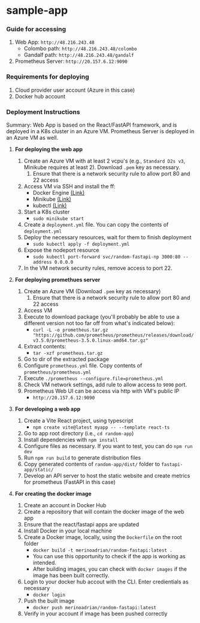 # sample-app

### Guide for accessing

1.  Web App: `http://48.216.243.48`
    - Colombo path: `http://48.216.243.48/colombo`
    - Gandalf path: `http://48.216.243.48/gandalf`
1.  Prometheus Server: `http://20.157.6.12:9090`

### Requirements for deploying

1.  Cloud provider user account (Azure in this case)
2.  Docker hub account

### Deployment Instructions

Summary: Web App is based on the React/FastAPI framework, and is deployed in a K8s cluster in an Azure VM. Prometheus Server is deployed in an Azure VM as well.

1.  **For deploying the web app**
    1. Create an Azure VM with at least 2 vcpu's (e.g., `Standard D2s v3`, Minikube requires at least 2). Download `.pem` key as necessary.
       1. Ensure that there is a network security rule to allow port 80 and 22 access
    1. Access VM via SSH and install the ff:
       - Docker Engine [(Link)](https://docs.docker.com/engine/install/ubuntu/)
       - Minikube [(Link)](https://minikube.sigs.k8s.io/docs/start/?arch=%2Flinux%2Fx86-64%2Fstable%2Fbinary+download)
       - kubectl [(Link)](https://kubernetes.io/docs/tasks/tools/install-kubectl-linux/)
    1. Start a K8s cluster
       - `sudo minikube start`
    1. Create a `deployment.yml` file. You can copy the contents of `deployment.yml`
    1. Deploy the necessary resources, wait for them to finish deployment
       - `sudo kubectl apply -f deployment.yml`
    1. Expose the nodeport resource
       - `sudo kubectl port-forward svc/random-fastapi-np 3000:80 --address 0.0.0.0`
    1. In the VM network security rules, remove access to port 22.
1.  **For deploying promethues server**

    1. Create an Azure VM (Download `.pem` key as necessary)
       1. Ensure that there is a network security rule to allow port 80 and 22 access
    1. Access VM
    1. Execute to download package (you'll probably be able to use a different version not too far off from what's indicated below):
       - `curl -L -o prometheus.tar.gz "https://github.com/prometheus/prometheus/releases/download/v3.5.0/prometheus-3.5.0.linux-amd64.tar.gz"`
    1. Extract contents:
       - `tar -xzf prometheus.tar.gz`
    1. Go to dir of the extracted package
    1. Configure `prometheus.yml` file. Copy contents of `prometheus/prometheus.yml`
    1. Execute `./prometheus --configure.file=prometheus.yml`
    1. Check VM network settings, add rule to allow access to `9090` port.
    1. Prometheus Web UI can be access via http with VM's public IP
       - `http://20.157.6.12:9090`

1.  **For developing a web app**

    1. Create a Vite React project, using typescript
       - `npm create vite@latest myapp -- --template react-ts`
    1. Go to app root directory (i.e., `cd random-app`)
    1. Install dependencies with `npm install`
    1. Configure files as necessary. If you want to test, you can do `npm run dev`
    1. Run `npm run build` to generate distribution files
    1. Copy generated contents of `random-app/dist/` folder to `fastapi-app/static/`
    1. Develop an API server to host the static website and create metrics for prometheus (FastAPI in this case)

1.  **For creating the docker image**
    1. Create an account in Docker Hub
    1. Create a repository that will contain the docker image of the web app
    1. Ensure that the react/fastapi apps are updated
    1. Install Docker in your local machine
    1. Create a Docker image, locally, using the `Dockerfile` on the root folder
       - `docker build -t merinoadrian/random-fastapi:latest .`
       - You can use this opportunity to check if the app is working as intended.
       - After building images, you can check with `docker images` if the image has been built correctly.
    1. Login to your docker hub accout with the CLI. Enter credientials as necessary
       - `docker login`
    1. Push the built image
       - `docker push merinoadrian/random-fastapi:latest`
    1. Verify in your account if image has been pushed correctly
